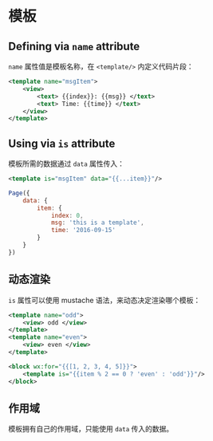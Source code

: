 # 模板

## Defining via `name` attribute

`name` 属性值是模板名称，在 `<template/>` 内定义代码片段：

```xml
<template name="msgItem">
    <view>
        <text> {{index}}: {{msg}} </text>
        <text> Time: {{time}} </text>
    </view>
</template>
```
## Using via `is` attribute

模板所需的数据通过 `data` 属性传入：

```xml
<template is="msgItem" data="{{...item}}"/>
```

```js
Page({
    data: {
        item: {
            index: 0,
            msg: 'this is a template',
            time: '2016-09-15'
        }
    }
})
```

## 动态渲染

`is` 属性可以使用 mustache 语法，来动态决定渲染哪个模板：

```xml
<template name="odd">
    <view> odd </view>
</template>
<template name="even">
    <view> even </view>
</template>

<block wx:for="{{[1, 2, 3, 4, 5]}}">
    <template is="{{item % 2 == 0 ? 'even' : 'odd'}}"/>
</block>
```

## 作用域

模板拥有自己的作用域，只能使用 `data` 传入的数据。
